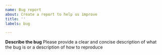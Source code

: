 ```yaml
---
name: Bug report
about: Create a report to help us improve
title: ''
labels: bug

---
```


**Describe the bug**
Please provide a clear and concise description of what the bug is or a description of how to reproduce
